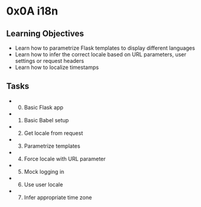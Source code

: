 # 0x0A i18n

## Learning Objectives

* Learn how to parametrize Flask templates to display different languages
* Learn how to infer the correct locale based on URL parameters, user settings or request headers
* Learn how to localize timestamps

## Tasks

* 0. Basic Flask app 
* 1. Basic Babel setup 
* 2. Get locale from request
* 3. Parametrize templates 
* 4. Force locale with URL parameter 
* 5. Mock logging in 
* 6. Use user locale
* 7. Infer appropriate time zone 
